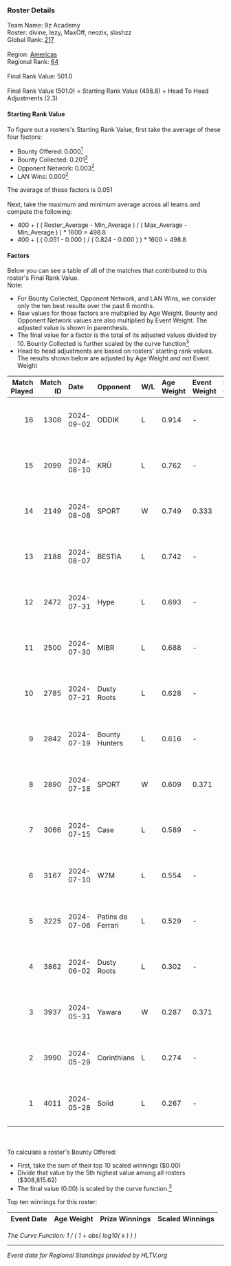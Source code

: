 ### Roster Details<br />
Team Name: 9z Academy<br />
Roster: divine, lezy, MaxOff, neozix, slashzz<br />
Global Rank: [217](../../standings_global_2024_10_15.md)<br />
<br />
Region: [Americas]( ../../standings_americas_2024_10_15.md)<br />
Regional Rank: [64]( ../../standings_americas_2024_10_15.md)<br />
<br />
Final Rank Value:  501.0<br />
<br />
Final Rank Value (501.0) = Starting Rank Value (498.8) + Head To Head Adjustments (2.3)<br />

#### Starting Rank Value<br />
To figure out a rosters's Starting Rank Value, first take the average of these four factors:<br />
- Bounty Offered: 0.000[<sup>1</sup>](#table2)
- Bounty Collected: 0.201[<sup>2</sup>](#table1)
- Opponent Network: 0.003[<sup>2</sup>](#table1)
- LAN Wins: 0.000[<sup>2</sup>](#table1)

The average of these factors is 0.051<br />
<br />
Next, take the maximum and minimum average across all teams and compute the following:<br />
- 400 + ( ( Roster_Average - Min_Average ) / ( Max_Average - Min_Average ) ) * 1600 = 498.8
- 400 + ( ( 0.051 - 0.000 ) / ( 0.824 - 0.000 ) ) * 1600 = 498.8


#### Factors<br />
Below you can see a table of all of the matches that contributed to this roster's Final Rank Value.<br />
Note:<br />

- For Bounty Collected, Opponent Network, and LAN Wins, we consider only the ten best results over the past 6 months.
- Raw values for those factors are multiplied by Age Weight. Bounty and Opponent Network values are also multiplied by Event Weight. The adjusted value is shown in parenthesis.
- The final value for a factor is the total of its adjusted values divided by 10. Bounty Collected is further scaled by the curve function[<sup>3</sup>](#curveFunction)
- Head to head adjustments are based on rosters' starting rank values. The results shown below are adjusted by Age Weight and not Event Weight
<span id="table1"></span><br />


| Match Played | Match ID | Date       | Opponent          | W/L | Age Weight | Event Weight | Bounty Collected | Opponent Network | LAN Wins  | H2H Adj. | Roster                                |
| -: | -: | :- | :- | :- | :- | :- | :- | :- | :- | -: | :- |
|           16 |     1308 | 2024-09-02 | ODDIK             | L   | 0.914      | -            | -                | -                | -         |    -1.09 | divine, lezy, MaxOff, neozix, slashzz |
|           15 |     2099 | 2024-08-10 | KRÜ               | L   | 0.762      | -            | -                | -                | -         |    -3.17 | divine, lezy, MaxOff, neozix, slashzz |
|           14 |     2149 | 2024-08-08 | SPORT             | W   | 0.749      | 0.333        | 0.002 (0.001)    | 0.052 (0.013)    | 0 (0.000) |    15.85 | divine, lezy, MaxOff, neozix, slashzz |
|           13 |     2188 | 2024-08-07 | BESTIA            | L   | 0.742      | -            | -                | -                | -         |    -1.46 | divine, lezy, MaxOff, neozix, slashzz |
|           12 |     2472 | 2024-07-31 | Hype              | L   | 0.693      | -            | -                | -                | -         |    -2.74 | divine, lezy, MaxOff, neozix, slashzz |
|           11 |     2500 | 2024-07-30 | MIBR              | L   | 0.688      | -            | -                | -                | -         |    -0.19 | divine, lezy, MaxOff, neozix, slashzz |
|           10 |     2785 | 2024-07-21 | Dusty Roots       | L   | 0.628      | -            | -                | -                | -         |    -3.92 | divine, lezy, MaxOff, neozix, slashzz |
|            9 |     2842 | 2024-07-19 | Bounty Hunters    | L   | 0.616      | -            | -                | -                | -         |    -2.48 | divine, lezy, MaxOff, neozix, slashzz |
|            8 |     2890 | 2024-07-18 | SPORT             | W   | 0.609      | 0.371        | 0.002 (0.000)    | 0.052 (0.012)    | 0 (0.000) |    13.97 | divine, lezy, MaxOff, neozix, slashzz |
|            7 |     3066 | 2024-07-15 | Case              | L   | 0.589      | -            | -                | -                | -         |    -1.70 | divine, lezy, MaxOff, neozix, slashzz |
|            6 |     3167 | 2024-07-10 | W7M               | L   | 0.554      | -            | -                | -                | -         |    -3.83 | divine, lezy, MaxOff, neozix, slashzz |
|            5 |     3225 | 2024-07-06 | Patins da Ferrari | L   | 0.529      | -            | -                | -                | -         |    -3.37 | divine, lezy, MaxOff, neozix, slashzz |
|            4 |     3862 | 2024-06-02 | Dusty Roots       | L   | 0.302      | -            | -                | -                | -         |    -1.56 | divine, lezy, MaxOff, neozix, slashzz |
|            3 |     3937 | 2024-05-31 | Yawara            | W   | 0.287      | 0.371        | 0.000 (0.000)    | 0.021 (0.002)    | 0 (0.000) |     4.41 | divine, lezy, MaxOff, neozix, slashzz |
|            2 |     3990 | 2024-05-29 | Corinthians       | L   | 0.274      | -            | -                | -                | -         |    -5.47 | divine, lezy, MaxOff, neozix, slashzz |
|            1 |     4011 | 2024-05-28 | Solid             | L   | 0.267      | -            | -                | -                | -         |    -1.01 | divine, lezy, MaxOff, neozix, slashzz |

<br />
<span id="table2"></span><br />
To calculate a roster's Bounty Offered:<br />

- First, take the sum of their top 10 scaled winnings ($0.00)
- Divide that value by the 5th highest value among all rosters ($308,815.62)
- The final value (0.00) is scaled by the curve function.[<sup>3</sup>](#curveFunction)

Top ten winnings for this roster:<br />

| Event Date | Age Weight | Prize Winnings | Scaled Winnings |
| :- | -: | :- | :- |


<span id="curveFunction"></span>_The Curve Function: 1 / ( 1 + abs( log10( x ) ) )_<br />

---
_Event data for Regional Standings provided by HLTV.org_<br />
